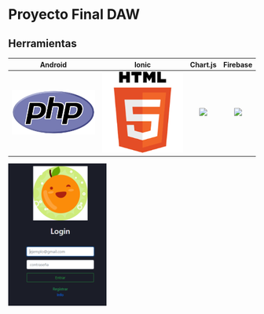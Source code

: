 # Proyecto Final DAW

## Herramientas

|      Android       |  Ionic   |                 Chart.js                  |          Firebase
|:-------------:|:------:|:--------------------------------------:|:--------------------------------------:|
<img src="Capturas/PHP.PNG" width="200px"> | <img src="Capturas/HTML.png" width="200px"> | <img src="Capturas/chartjs Logo.png" width="200px"> | <img src="Capturas/firebase logo.png" width="200px">

<img src="Capturas/Loguin.PNG" width="200px">
